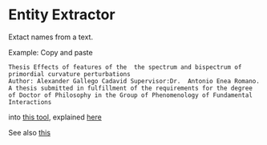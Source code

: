 # Entity Extractor

Extact names from a text.

Example: Copy and paste
```
Thesis Effects of features of the  the spectrum and bispectrum of primordial curvature perturbations
Author: Alexander Gallego Cadavid Supervisor:Dr.  Antonio Enea Romano. 
A thesis submitted in fulfillment of the requirements for the degree of Doctor of Philosophy in the Group of Phenomenology of Fundamental Interactions
```
into [this tool](http://www.augmentedintel.com/wordpress/index.php/augmented-intel-free-online-analytics-applications-for-corporate-intelligence/working-net-entity-extractor-using-opennlp-models/), explained [here](http://www.augmentedintel.com/wordpress/index.php/automatic-entity-extraction-using-opennlp-in-c-sharp/)

See also [this](https://stackoverflow.com/a/16238197/2268280)
